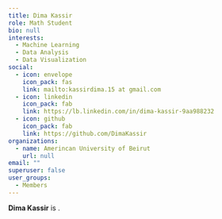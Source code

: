 ```yaml
---
title: Dima Kassir
role: Math Student
bio: null
interests:
  - Machine Learning
  - Data Analysis
  - Data Visualization
social:
  - icon: envelope
    icon_pack: fas
    link: mailto:kassirdima.15 at gmail.com
  - icon: linkedin
    icon_pack: fab
    link: https://lb.linkedin.com/in/dima-kassir-9aa988232
  - icon: github
    icon_pack: fab
    link: https://github.com/DimaKassir
organizations:
  - name: Amerincan University of Beirut
    url: null
email: ""
superuser: false
user_groups:
  - Members
---
```

**Dima Kassir** is .
